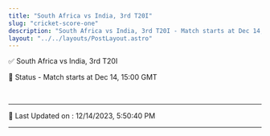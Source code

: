 ```yaml
---
title: "South Africa vs India, 3rd T20I"
slug: "cricket-score-one"
description: "South Africa vs India, 3rd T20I - Match starts at Dec 14, 15:00 GMT."
layout: "../../layouts/PostLayout.astro"
--- 
```


✅ South Africa vs India, 3rd T20I

📑 Status - Match starts at Dec 14, 15:00 GMT

<br />

***

📝 Last Updated on : 12/14/2023, 5:50:40 PM

***


